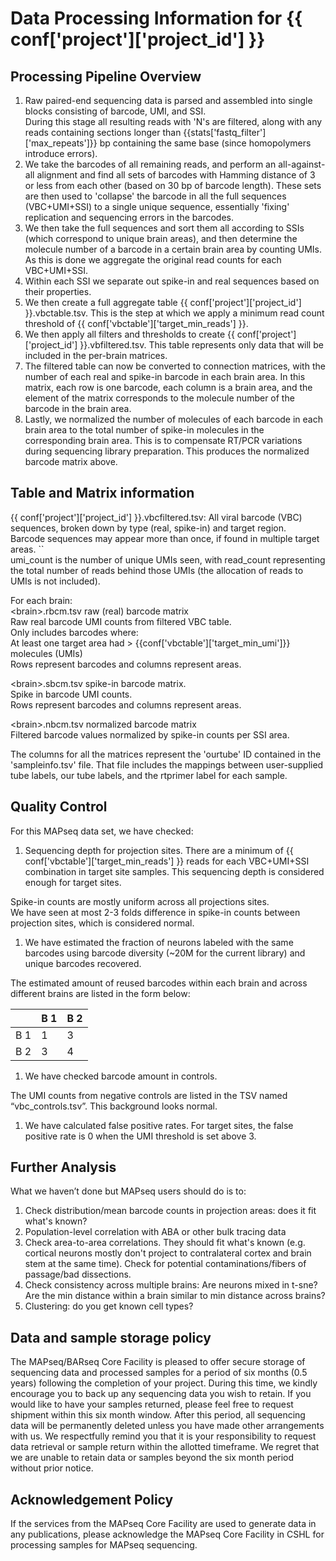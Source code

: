 # Data Processing Information for {{ conf['project']['project_id'] }}

## Processing Pipeline Overview

1. Raw paired-end sequencing data is parsed and assembled into single blocks consisting of barcode, UMI, and SSI.   
   During this stage all resulting reads with 'N's are filtered, along with any reads containing sections longer than {{stats['fastq_filter']['max_repeats']}} bp containing the same base (since homopolymers introduce errors).   
1. We take the barcodes of all remaining reads, and perform an all-against-all alignment and find all sets of barcodes with Hamming distance of 3 or less from each other (based on 30 bp of barcode length). These sets are then used to 'collapse' the barcode in all the full sequences (VBC+UMI+SSI) to a single unique sequence, essentially 'fixing' replication and sequencing errors in the barcodes.   
1. We then take the full sequences and sort them all according to SSIs (which correspond to unique brain areas), and then determine the molecule number of a barcode in a certain brain area by counting UMIs. As this is done we aggregate the original read counts for each VBC+UMI+SSI. 
1. Within each SSI we separate out spike-in and real sequences based on their properties.   
1. We then create a full aggregate table {{ conf['project']['project_id'] }}.vbctable.tsv. This is the step at which we apply a minimum read count threshold of {{ conf['vbctable']['target_min_reads'] }}.         
1. We then apply all filters and thresholds to create {{ conf['project']['project_id'] }}.vbfiltered.tsv. This table represents only data that will be included in the per-brain matrices.     
1. The filtered table can now be converted to connection matrices, with the number of each real and spike-in barcode in each brain area. In this matrix, each row is one barcode, each column is a brain area, and the element of the matrix corresponds to the molecule number of the barcode in the brain area.  
7. Lastly, we normalized the number of molecules of each barcode in each brain area to the total number of spike-in molecules in the corresponding brain area.  This is to compensate RT/PCR variations during sequencing library preparation.  This produces the normalized barcode matrix above. 


## Table and Matrix information

{{ conf['project']['project_id'] }}.vbcfiltered.tsv:		All viral barcode (VBC) sequences, broken down by type (real, spike-in) and target region.  
			Barcode sequences may appear more than once, if found in multiple target areas. \`\`  
umi\_count is the number of unique UMIs seen, with read\_count representing the total number of reads behind those UMIs (the allocation of reads to UMIs is not included). 

For each brain:  
\<brain\>.rbcm.tsv	raw (real) barcode matrix	  
Raw real barcode UMI counts from filtered VBC table.   
Only includes barcodes where:   
At least one target area had \> {{conf['vbctable']['target_min_umi']}} molecules (UMIs)  
Rows represent barcodes and columns represent areas.  

\<brain\>.sbcm.tsv	spike-in barcode matrix.   
			Spike in barcode UMI counts.   
			Rows represent barcodes and columns represent areas. 

\<brain\>.nbcm.tsv	normalized barcode matrix  
			Filtered barcode values normalized by spike-in counts per SSI area.

The columns for all the matrices represent the 'ourtube' ID contained in the 'sampleinfo.tsv' file. That file includes the mappings between user-supplied tube labels, our tube labels, and the rtprimer label for each sample. 


## Quality Control

 For this MAPseq data set, we have checked:

1. Sequencing depth for projection sites. 
   There are a minimum of {{ conf['vbctable']['target_min_reads'] }} reads for each VBC+UMI+SSI combination in target site samples. This sequencing depth is considered enough for target sites.

Spike-in counts are mostly uniform across all projections sites.  
We have seen at most 2-3 folds difference in spike-in counts between projection sites, which is considered normal. 

1. We have estimated the fraction of neurons labeled with the same barcodes using barcode diversity (\~20M for the current library) and unique barcodes recovered. 

The estimated amount of reused barcodes within each brain and across different brains are listed in the form below:

|  | B 1 | B 2 |
| :---- | :---- | :---- |
| B 1 | 1 | 3 |
| B 2 | 3 | 4 |

1. We have checked barcode amount in controls. 

The UMI counts from negative controls are listed in the TSV named “vbc_controls.tsv”. This background looks normal. 

1. We have calculated false positive rates. For target sites, the false positive rate is 0 when the UMI threshold is set above 3\.  


## Further Analysis

What we haven’t done but MAPseq users should do is to:

1. Check distribution/mean barcode counts in projection areas: does it fit what's known?  
1. Population-level correlation with ABA or other bulk tracing data  
1. Check area-to-area correlations. They should fit what's known (e.g. cortical neurons mostly don't project to contralateral cortex and brain stem at the same time). Check for potential contaminations/fibers of passage/bad dissections.   
1. Check consistency across multiple brains: Are neurons mixed in t-sne? Are the min distance within a brain similar to min distance across brains?  
1. Clustering: do you get known cell types?


## Data and sample storage policy
The MAPseq/BARseq Core Facility is pleased to offer secure storage of sequencing data and processed samples for a period of six months (0.5 years) following the completion of your project. During this time, we kindly encourage you to back up any sequencing data you wish to retain. If you would like to have your samples returned, please feel free to request shipment within this six month window. After this period, all sequencing data will be permanently deleted unless you have made other arrangements with us. We respectfully remind you that it is your responsibility to request data retrieval or sample return within the allotted timeframe. We regret that we are unable to retain data or samples beyond the six month period without prior notice.

## Acknowledgement Policy

If the services from the MAPseq Core Facility are used to generate data in any publications, please acknowledge the MAPseq Core Facility in CSHL for processing samples for MAPseq sequencing.

